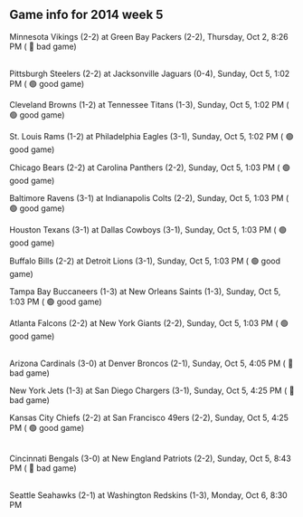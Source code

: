 ## Game info for 2014 week 5
Minnesota Vikings (2-2) at Green Bay Packers (2-2), Thursday, Oct 2, 8:26 PM (	:red_circle: bad game)

<br/>Pittsburgh Steelers (2-2) at Jacksonville Jaguars (0-4), Sunday, Oct 5, 1:02 PM (	:green_circle: good game)

Cleveland Browns (1-2) at Tennessee Titans (1-3), Sunday, Oct 5, 1:02 PM (	:green_circle: good game)

St. Louis Rams (1-2) at Philadelphia Eagles (3-1), Sunday, Oct 5, 1:02 PM (	:green_circle: good game)

Chicago Bears (2-2) at Carolina Panthers (2-2), Sunday, Oct 5, 1:03 PM (	:green_circle: good game)

Baltimore Ravens (3-1) at Indianapolis Colts (2-2), Sunday, Oct 5, 1:03 PM (	:green_circle: good game)

Houston Texans (3-1) at Dallas Cowboys (3-1), Sunday, Oct 5, 1:03 PM (	:green_circle: good game)

Buffalo Bills (2-2) at Detroit Lions (3-1), Sunday, Oct 5, 1:03 PM (	:green_circle: good game)

Tampa Bay Buccaneers (1-3) at New Orleans Saints (1-3), Sunday, Oct 5, 1:03 PM (	:green_circle: good game)

Atlanta Falcons (2-2) at New York Giants (2-2), Sunday, Oct 5, 1:03 PM (	:green_circle: good game)

<br/>Arizona Cardinals (3-0) at Denver Broncos (2-1), Sunday, Oct 5, 4:05 PM (	:red_circle: bad game)

New York Jets (1-3) at San Diego Chargers (3-1), Sunday, Oct 5, 4:25 PM (	:red_circle: bad game)

Kansas City Chiefs (2-2) at San Francisco 49ers (2-2), Sunday, Oct 5, 4:25 PM (	:green_circle: good game)

<br/>Cincinnati Bengals (3-0) at New England Patriots (2-2), Sunday, Oct 5, 8:43 PM (	:red_circle: bad game)

<br/>Seattle Seahawks (2-1) at Washington Redskins (1-3), Monday, Oct 6, 8:30 PM


